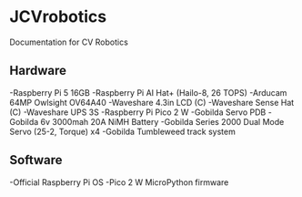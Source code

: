 # JCVrobotics
Documentation for CV Robotics
## Hardware
-Raspberry Pi 5 16GB
-Raspberry Pi AI Hat+ (Hailo-8, 26 TOPS)
-Arducam 64MP Owlsight OV64A40
-Waveshare 4.3in LCD (C)
-Waveshare Sense Hat (C)
-Waveshare UPS 3S
-Raspberry Pi Pico 2 W
-Gobilda Servo PDB
-Gobilda 6v 3000mah 20A NiMH Battery
-Gobilda Series 2000 Dual Mode Servo (25-2, Torque) x4
-Gobilda Tumbleweed track system
## Software
-Official Raspberry Pi OS
-Pico 2 W MicroPython firmware
